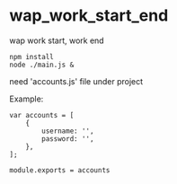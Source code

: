 # wap_work_start_end
wap work start, work end

```
npm install 
node ./main.js &
```

need 'accounts.js' file under project

Example:
```
var accounts = [
	{
		username: '',
		password: '',
	},
];

module.exports = accounts
```

